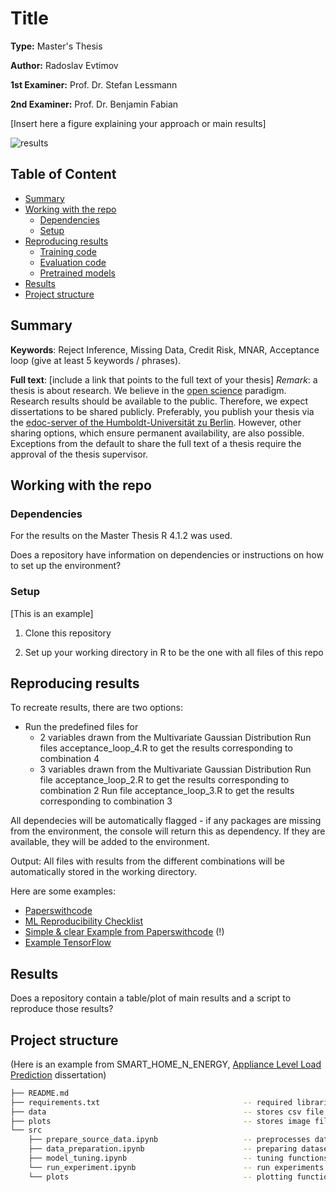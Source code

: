 # Title

**Type:** Master's Thesis

**Author:** Radoslav Evtimov

**1st Examiner:** Prof. Dr. Stefan Lessmann  

**2nd Examiner:** Prof. Dr. Benjamin Fabian 

[Insert here a figure explaining your approach or main results]

![results](/result.png)

## Table of Content

- [Summary](#summary)
- [Working with the repo](#Working-with-the-repo)
    - [Dependencies](#Dependencies)
    - [Setup](#Setup)
- [Reproducing results](#Reproducing-results)
    - [Training code](#Training-code)
    - [Evaluation code](#Evaluation-code)
    - [Pretrained models](#Pretrained-models)
- [Results](#Results)
- [Project structure](-Project-structure)

## Summary

**Keywords**: Reject Inference, Missing Data, Credit Risk, MNAR, Acceptance loop (give at least 5 keywords / phrases).

**Full text**: [include a link that points to the full text of your thesis]
*Remark*: a thesis is about research. We believe in the [open science](https://en.wikipedia.org/wiki/Open_science) paradigm. Research results should be available to the public. Therefore, we expect dissertations to be shared publicly. Preferably, you publish your thesis via the [edoc-server of the Humboldt-Universität zu Berlin](https://edoc-info.hu-berlin.de/de/publizieren/andere). However, other sharing options, which ensure permanent availability, are also possible. <br> Exceptions from the default to share the full text of a thesis require the approval of the thesis supervisor.  

## Working with the repo

### Dependencies

For the results on the Master Thesis R 4.1.2 was used.

Does a repository have information on dependencies or instructions on how to set up the environment?

### Setup

[This is an example]

1. Clone this repository

2. Set up your working directory in R to be the one with all files of this repo

## Reproducing results

To recreate results, there are two options: 

- Run the predefined files for
  - 2 variables drawn from the Multivariate Gaussian Distribution
  Run files acceptance_loop_4.R to get the results corresponding to combination 4
  - 3 variables drawn from the Multivariate Gaussian Distribution
  Run file acceptance_loop_2.R to get the results corresponding to combination 2
  Run file acceptance_loop_3.R to get the results corresponding to combination 3

All dependecies will be automatically flagged - if any packages are missing from the environment, the console will return this as dependency. If they are available, they will be added to the environment.

Output: 
All files with results from the different combinations will be automatically stored in the working directory. 

Here are some examples:
- [Paperswithcode](https://github.com/paperswithcode/releasing-research-code)
- [ML Reproducibility Checklist](https://ai.facebook.com/blog/how-the-ai-community-can-get-serious-about-reproducibility/)
- [Simple & clear Example from Paperswithcode](https://github.com/paperswithcode/releasing-research-code/blob/master/templates/README.md) (!)
- [Example TensorFlow](https://github.com/NVlabs/selfsupervised-denoising)


## Results

Does a repository contain a table/plot of main results and a script to reproduce those results?

## Project structure

(Here is an example from SMART_HOME_N_ENERGY, [Appliance Level Load Prediction](https://github.com/Humboldt-WI/dissertations/tree/main/SMART_HOME_N_ENERGY/Appliance%20Level%20Load%20Prediction) dissertation)

```bash
├── README.md
├── requirements.txt                                -- required libraries
├── data                                            -- stores csv file 
├── plots                                           -- stores image files
└── src
    ├── prepare_source_data.ipynb                   -- preprocesses data
    ├── data_preparation.ipynb                      -- preparing datasets
    ├── model_tuning.ipynb                          -- tuning functions
    └── run_experiment.ipynb                        -- run experiments 
    └── plots                                       -- plotting functions                 
```
